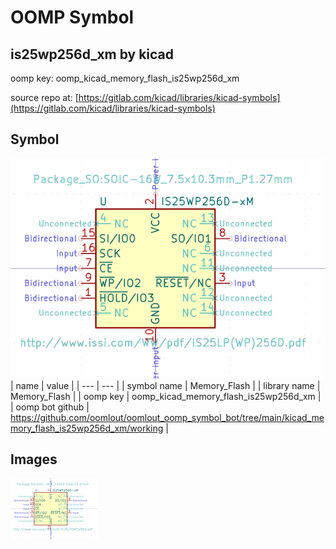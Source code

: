 # OOMP Symbol  
## is25wp256d_xm  by kicad  
  
oomp key: oomp_kicad_memory_flash_is25wp256d_xm  
  
source repo at: [https://gitlab.com/kicad/libraries/kicad-symbols](https://gitlab.com/kicad/libraries/kicad-symbols)  
## Symbol  
  
[![working.png](working_600.png)](working.png)  
| name | value | 
| --- | --- | 
| symbol name | Memory_Flash | 
| library name | Memory_Flash | 
| oomp key | oomp_kicad_memory_flash_is25wp256d_xm | 
| oomp bot github | https://github.com/oomlout/oomlout_oomp_symbol_bot/tree/main/kicad_memory_flash_is25wp256d_xm/working | 
## Images  
  
[![working.png](working_140.png)](working.png)  
